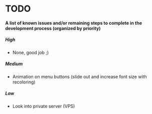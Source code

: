TODO
====

#### A list of known issues and/or remaining steps to complete in the development process (organized by priority)

##### High
* None, good job ;)

##### Medium
* Animation on menu buttons (slide out and increase font size with recoloring)

##### Low
* Look into private server (VPS)
